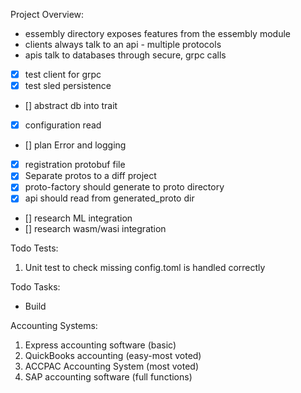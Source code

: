 Project Overview:

- essembly directory exposes features from the essembly module
- clients always talk to an api - multiple protocols 
- apis talk to databases through secure, grpc calls 

- [x] test client for grpc
- [x] test sled persistence 
- [] abstract db into trait 
- [x] configuration read 
- [] plan Error and logging 
- [x] registration protobuf file
- [x] Separate protos to a diff project
- [x] proto-factory should generate to proto directory
- [x] api should read from generated_proto dir 
- [] research ML integration
- [] research wasm/wasi integration


Todo Tests:
1) Unit test to check missing config.toml is handled correctly


Todo Tasks:
- Build 


Accounting Systems:
1) Express accounting software (basic)
2) QuickBooks accounting (easy-most voted)
3) ACCPAC Accounting System (most voted)
4) SAP accounting software (full functions)
